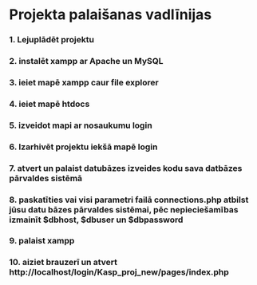 # Projekta palaišanas vadlīnijas

### 1. Lejuplādēt projektu
### 2. instalēt xampp ar Apache un MySQL
### 3. ieiet mapē xampp caur file explorer
### 4. ieiet mapē htdocs
### 5. izveidot mapi ar nosaukumu login
### 6. Izarhivēt projektu iekšā mapē login
### 7. atvert un palaist datubāzes izveides kodu sava datbāzes pārvaldes sistēmā
### 8. paskatīties vai visi parametri failā connections.php atbilst jūsu datu bāzes pārvaldes sistēmai, pēc nepieciešamības izmainīt $dbhost, $dbuser un $dbpassword 
### 9. palaist xampp
### 10. aiziet brauzerī un atvert http://localhost/login/Kasp_proj_new/pages/index.php